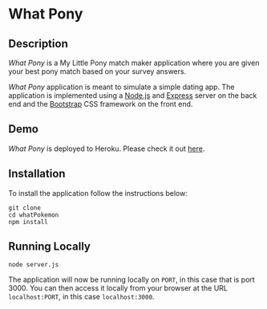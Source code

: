 # What Pony

## Description

*What Pony* is a My Little Pony match maker application where you are given your best pony match based on your survey answers.

*What Pony* application is meant to simulate a simple dating app. The application is implemented using a [Node.js](https://nodejs.org/en/) and [Express](https://expressjs.com/) server on the back end and the [Bootstrap](https://getbootstrap.com/) CSS framework on the front end.

## Demo
	
*What Pony* is deployed to Heroku. Please check it out [here]().

## Installation

To install the application follow the instructions below:

	git clone 
	cd whatPokemon
	npm install
	
## Running Locally

	node server.js
	
The application will now be running locally on `PORT`, in this case that is port 3000. You can then access it locally from your browser at the URL `localhost:PORT`, in this case `localhost:3000`.